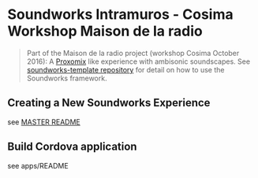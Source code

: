 # Soundworks Intramuros - Cosima Workshop Maison de la radio

> Part of the Maison de la radio project (workshop Cosima October 2016): A [Proxomix](https://github.com/ircam-cosima/proxomix) like experience with ambisonic soundscapes. 
> See [soundworks-template repository](https://github.com/collective-soundworks/soundworks-template) for detail on how to use the Soundworks framework.

## Creating a New Soundworks Experience

see [MASTER README](https://github.com/collective-soundworks/soundworks-template/blob/master/README.md)

## Build Cordova application

see apps/README
